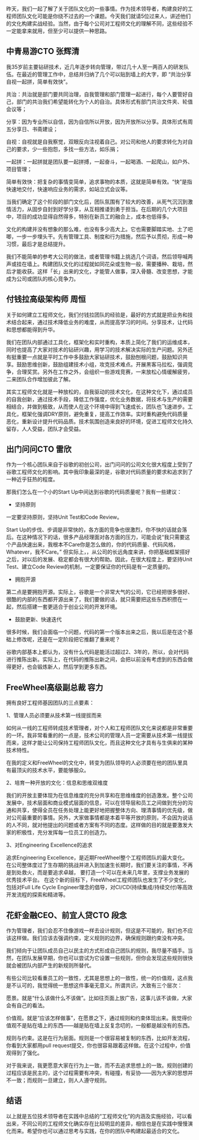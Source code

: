 昨天，我们一起了解了关于团队文化的一些事情。作为技术领导者，构建良好的工程师团队文化可能是你绕不过去的一个课题。今天我们就请5位过来人，讲述他们的文化构建实战经验。当然，由于每个公司对工程师文化的理解不同，这些经验不一定能拿来就用，但至少可以提供一种思路。

## 中青易游CTO 张辉清

我35岁前主要钻研技术，近几年逐步转向管理，带过几十人至一两百人的研发队伍。在最近的管理工作中，总结并归纳了几个可以贴到墙上的大字，即 “共治分享自视一起拼，简单有效快”。

共治：共治就是部门要共同治理，自我管理和部门管理一起进行，每个人要管好自己，部门的共治我们希望能转化为个人的自治。具体形式有部门共治文件夹、轮值会议等；

分享：因为专业所以自信，因为自信所以开放，因为开放所以分享。具体形式有周五分享日、书斋建设；

自视：自视就是自我察觉，双眼反向注视着自己。对公司和他人的要求转化为对自己的要求，少一些抱怨，多找一些方法，如乐捐；

一起拼：一起拼就是团队要一起拼搏，一起奋斗，一起喝酒、一起爬山，如户外、项目管理；

简单有效快：把复杂的事情变简单，追求事物的本质，这就是简单有效。“快”是指快速地交付，快速响应业务的需求，如站立式会议等。

当我们确定了这个阶段的部门文化后，团队氛围有了较大的改善，从死气沉沉到激情活力，从固步自封到好学分享，从互相推诿到勇于担当。在后期的几个大项目中，项目的成功显得自然得多，特别在新员工的融合上，成本也低得多。

文化的构建并没有想象的那么难，也没有多少高大上。它也需要脚踏实地、土了吧唧，一步一步埋头干。先有管理工具、制度和行为措施，然后予以贯彻，形成一种习惯，最后才是总结提升。

我们不能简单的参考大公司的做法，或者管理书籍上挑选几个词语，然后领导喊两声或挂在墙上。构建团队文化的过程就如同花朵或生物一般，需要播种、栽培，然后才能收获。这样「长」出来的文化，才能管人做事，深入骨髓、改变思想，才能成为公司或团队的核心竞争力。

## 付钱拉高级架构师 周恒

关于如何建立工程师文化，我们付钱拉团队的经验是，最好的方式就是把业务和技术结合起来，通过技术降低业务的难度，从而提高学习的时间。分享技术，让代码和思想都能得到升华。

我们在团队内部通过工具化，框架化和实时重构，本质上简化了我们的运维成本，同时也提高了大家对技术的钻研兴趣，用学习的技术解决实际的生产问题。另外还有挺重要一点就是平时工作中多鼓励大家钻研技术，鼓励刨根问题，鼓励知识共享。鼓励思维创新，鼓励组建技术小组，攻克技术难点。开展黑客马拉松，强调竞争，合理奖赏。另外在工作之外，会组织一些游戏竞赛，一来放松心情缓解疲劳，二来团队合作增加彼此了解。

其实工程师文化就是一种放松的，自我驱动的技术文化，在这种文化下，通过成员的自我创新，通过技术手段，降低工作强度，优化业务数据，将技术与生产的需要相结合，并做到极致，从而使人在这个环境中得到飞速成长，团队也飞速进步。工具化，框架化强调DRY原则，避免重复，提高工作效率。实时重构避免代码质量恶化，重新设计提升代码品质。技术氛围创造来良好的环境，促进工程师文化持久留存，人人受益，团队才会受益。

## 出门问问CTO 雷欣

作为一个核心团队来自于谷歌的初创公司，出门问问的公司文化很大程度上受到了谷歌工程师文化的影响。其中我印象最深的是，谷歌对代码质量的要求和追求到了一种近乎狂热的程度。

那我们怎么在一个小的Start Up中间达到谷歌的代码质量呢？我有一些建议：

 *  坚持原则

一定要坚持原则，坚持Unit Test和Code Review。

Start Up的步伐、步调是非常快的，各方面的竞争也很激烈，你不快的话就会落后。在这种情况下的话，很多产品经理面对各方面的压力，可能会说“我只需要这个产品快速出来，我根本不Care你是怎么做的，你的代码质量、代码风格，Whatever，我不Care。”
但实际上，，从公司的长远角度来讲，你把基础框架搭好之后，对以后的发展、稳定都会有很大的帮助。因此，在很大程度上，要坚持Unit Test、建立Code Review的机制，一定要保证你的代码是有一定质量的。

 *  拥抱开源

第二点是要拥抱开源。实际上，谷歌是一个非常大气的公司，它已经把很多很好、很酷的内部的东西都开源出来了，我们要做的话，就只需要把这些东西积攒在一起，然后搭建一套更适合于创业公司的开发环境。

 *  鼓励更新、快速迭代

很多时候，我们会面临一个问题，代码的第一个版本出来之后，我以后是在这个基础上修改呢，还是在一定阶段把它推翻了重来呢？

谷歌内部基本上都认为，没有什么代码是能活过超过2、3年的，所以，会对代码进行推陈出新。实际上，在代码的推陈出新之间，会把以前没有考虑到的东西会做得更好，也会锻炼新人，然后学到更多东西。

## FreeWheel高级副总裁 容力

拥有良好工程师基因团队的三点要素：

1、管理人员必须要从技术第一线提拔而来

如何从一线的工程师转成技术管理者，对个人和工程师团队文化来说都是非常重要的一环。我非常看重的的一点是，技术公司的管理人员一定需要从技术第一线提拔而来，这样才能让公司保持工程师团队文化，而且这种文化才具有与生俱来的某种技术特性。

在我的定义和FreeWheel的文化中，转变为团队领导的人必须要在他的团队里具有最顶尖的技术水平，要能够服众。

2、培育一种开放的文化：信息和思维双维度

我们的开放主要体现为在信息维度的充分共享和在思维维度的创造激发。整个公司发展中，技术层面和商业模式层面的信息，可以在领导层和员工之间做到充分的沟通和共享，使得全员在任务处理上能更好地把握整体方向、理清事情的优先级，做对公司最重要的事情。另外，大家做事情都是本着平等开放的原则，不会因为说话的人不同，就对他提出的问题或者方案有不同的态度。这样做的目的就是要激发大家的积极性，充分发挥每一位员工的创造力。

3、对Engineering Excellence的追求

追求Engineering Excellence，是近期FreeWheel整个工程师团队的最大变化。在公司整体度过了生存期的挑战并进入到加速生长期时，我们要关注的事情，不再是到处救火，而是要追求卓越， 要打造一个可以在未来几年里，支撑业务发展的优秀技术平台。 在这个新的目标下，FreeWheel工程师团队也发生了不少变化，包括对Full Life Cycle Engineer理念的倡导，对CI/CD(持续集成/持续交付)等高效开发流程的探索和精进等。

## 花虾金融CEO、前宜人贷CTO 段念

作为管理者，我们会忍不住像游戏一样去设计规则，但这是不可能的，我们也不应该这样做。我们应该去强调约束，定义规则的边界，确保规则跟约束没有冲突。

我们倾向于让团队成员自己以民主的方式形成自己团队的规则，我尽量不插手。当然，在团队发展早期，你也可以尝试为它设置一些规则，但你会发现这些规则很快就会被团队内部产生的新规则所替代。

有些公司比较看重员工的一致性，尤其是思想上的一致性，统一的价值观，这点我是不认可的，我觉得统一思想这件事毫无意义。所谓共识，大致有三个层次：

愿景。就是“什么该做什么不该做”。比如往页面上放广告，这事儿该不该做，大家会有自己的看法。

价值观。就是“应该怎样做事”，在愿景之下，通过规则和约束体现出来。我觉得价值观不是贴在墙上的东西——越是贴在墙上反复念叨的，一般都是越没有的东西。

规则与约束。这是在行为层面。规则是一个很容易被复制的东西，比如开发流程，你看到大家都用pull request提交，你也很容易跟着这样做。在这个过程中，价值观得到了强化。

对于我来说，我更愿意大家在行为上一致，而不去追求思想上的一致。规则创建的过程应该是民主的，这个过程需要有冲突，有碰撞，有妥协——因为大家的思想并不一致；而规则一旦建立，则人人遵守规则。

## 结语

以上就是五位技术领导者在实践中总结的“工程师文化”的内涵及实施经验，可以看出来，不同公司的工程师文化确实存在比较明显的差异，相信也是在实践中慢慢演化而来。希望你也可以通过思考与实践，在你的团队中构建起最适合的文化。

